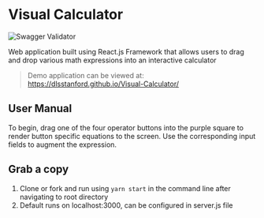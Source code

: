 # Visual Calculator

![Swagger Validator](https://img.shields.io/swagger/valid/2.0/https/raw.githubusercontent.com/OAI/OpenAPI-Specification/master/examples/v2.0/json/petstore-expanded.json.svg)

Web application built using React.js Framework that allows users to drag and drop various math expressions into an interactive calculator
> Demo application can be viewed at: https://dlsstanford.github.io/Visual-Calculator/

## User Manual
To begin, drag one of the four operator buttons into the purple square to render button specific equations to the screen. Use the corresponding input fields to augment the expression.

## Grab a copy

1. Clone or fork and run using `yarn start` in the command line after navigating to root directory
2. Default runs on localhost:3000, can be configured in server.js file


































